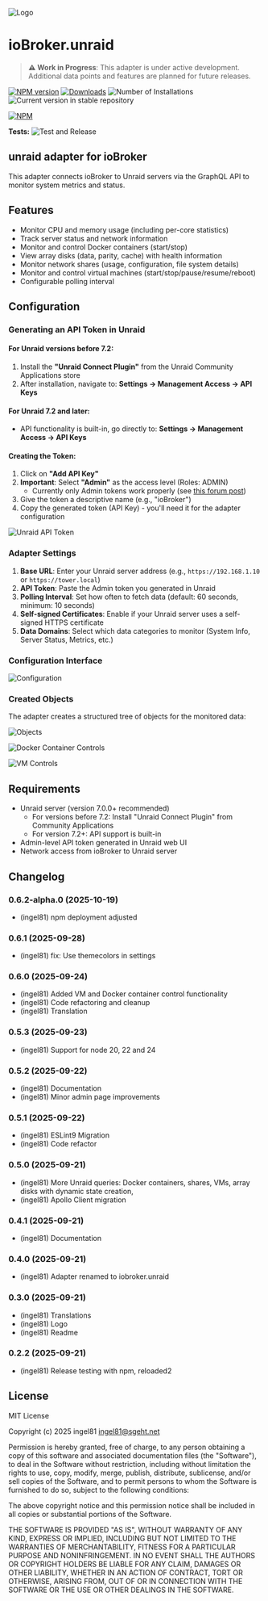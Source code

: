 ![Logo](admin/unraid.png)

# ioBroker.unraid

> **⚠️ Work in Progress**: This adapter is under active development. Additional data points and features are planned for future releases.

[![NPM version](https://img.shields.io/npm/v/iobroker.unraid.svg)](https://www.npmjs.com/package/iobroker.unraid)
[![Downloads](https://img.shields.io/npm/dm/iobroker.unraid.svg)](https://www.npmjs.com/package/iobroker.unraid)
![Number of Installations](https://iobroker.live/badges/unraid-installed.svg)
![Current version in stable repository](https://iobroker.live/badges/unraid-stable.svg)

[![NPM](https://nodei.co/npm/iobroker.unraid.png?downloads=true)](https://nodei.co/npm/iobroker.unraid/)

**Tests:** ![Test and Release](https://github.com/ingel81/ioBroker.unraid/workflows/Test%20and%20Release/badge.svg)

## unraid adapter for ioBroker

This adapter connects ioBroker to Unraid servers via the GraphQL API to monitor system metrics and status.

## Features

- Monitor CPU and memory usage (including per-core statistics)
- Track server status and network information
- Monitor and control Docker containers (start/stop)
- View array disks (data, parity, cache) with health information
- Monitor network shares (usage, configuration, file system details)
- Monitor and control virtual machines (start/stop/pause/resume/reboot)
- Configurable polling interval

## Configuration

### Generating an API Token in Unraid

#### For Unraid versions before 7.2:

1. Install the **"Unraid Connect Plugin"** from the Unraid Community Applications store
2. After installation, navigate to: **Settings → Management Access → API Keys**

#### For Unraid 7.2 and later:

- API functionality is built-in, go directly to: **Settings → Management Access → API Keys**

#### Creating the Token:

1. Click on **"Add API Key"**
2. **Important**: Select **"Admin"** as the access level (Roles: ADMIN)
    - Currently only Admin tokens work properly (see [this forum post](https://forums.unraid.net/topic/193661-api-access-always-403-forbidden/))
3. Give the token a descriptive name (e.g., "ioBroker")
4. Copy the generated token (API Key) - you'll need it for the adapter configuration

![Unraid API Token](docs/de/img/unraid_token01.png)

### Adapter Settings

1. **Base URL**: Enter your Unraid server address (e.g., `https://192.168.1.10` or `https://tower.local`)
2. **API Token**: Paste the Admin token you generated in Unraid
3. **Polling Interval**: Set how often to fetch data (default: 60 seconds, minimum: 10 seconds)
4. **Self-signed Certificates**: Enable if your Unraid server uses a self-signed HTTPS certificate
5. **Data Domains**: Select which data categories to monitor (System Info, Server Status, Metrics, etc.)

### Configuration Interface

![Configuration](docs/de/img/ioBroker_config01.png)

### Created Objects

The adapter creates a structured tree of objects for the monitored data:

![Objects](docs/de/img/ioBroker_objects01.png)
<br>

![Docker Container Controls](docs/de/img/ioBroker_objects02.png)
<br>

![VM Controls](docs/de/img/ioBroker_objects03.png)

## Requirements

- Unraid server (version 7.0.0+ recommended)
    - For versions before 7.2: Install "Unraid Connect Plugin" from Community Applications
    - For version 7.2+: API support is built-in
- Admin-level API token generated in Unraid web UI
- Network access from ioBroker to Unraid server

## Changelog

<!--
  Placeholder for the next version (at the beginning of the line):
  ### **WORK IN PROGRESS**
-->
### 0.6.2-alpha.0 (2025-10-19)

- (ingel81) npm deployment adjusted

### 0.6.1 (2025-09-28)

- (ingel81) fix: Use themecolors in settings

### 0.6.0 (2025-09-24)

- (ingel81) Added VM and Docker container control functionality
- (ingel81) Code refactoring and cleanup
- (ingel81) Translation

### 0.5.3 (2025-09-23)

- (ingel81) Support for node 20, 22 and 24

### 0.5.2 (2025-09-22)

- (ingel81) Documentation
- (ingel81) Minor admin page improvements

### 0.5.1 (2025-09-22)

- (ingel81) ESLint9 Migration
- (ingel81) Code refactor

### 0.5.0 (2025-09-21)

- (ingel81) More Unraid queries: Docker containers, shares, VMs, array disks with dynamic state creation,
- (ingel81) Apollo Client migration

### 0.4.1 (2025-09-21)

- (ingel81) Documentation

### 0.4.0 (2025-09-21)

- (ingel81) Adapter renamed to iobroker.unraid

### 0.3.0 (2025-09-21)

- (ingel81) Translations
- (ingel81) Logo
- (ingel81) Readme

### 0.2.2 (2025-09-21)

- (ingel81) Release testing with npm, reloaded2

## License

MIT License

Copyright (c) 2025 ingel81 <ingel81@sgeht.net>

Permission is hereby granted, free of charge, to any person obtaining a copy
of this software and associated documentation files (the "Software"), to deal
in the Software without restriction, including without limitation the rights
to use, copy, modify, merge, publish, distribute, sublicense, and/or sell
copies of the Software, and to permit persons to whom the Software is
furnished to do so, subject to the following conditions:

The above copyright notice and this permission notice shall be included in all
copies or substantial portions of the Software.

THE SOFTWARE IS PROVIDED "AS IS", WITHOUT WARRANTY OF ANY KIND, EXPRESS OR
IMPLIED, INCLUDING BUT NOT LIMITED TO THE WARRANTIES OF MERCHANTABILITY,
FITNESS FOR A PARTICULAR PURPOSE AND NONINFRINGEMENT. IN NO EVENT SHALL THE
AUTHORS OR COPYRIGHT HOLDERS BE LIABLE FOR ANY CLAIM, DAMAGES OR OTHER
LIABILITY, WHETHER IN AN ACTION OF CONTRACT, TORT OR OTHERWISE, ARISING FROM,
OUT OF OR IN CONNECTION WITH THE SOFTWARE OR THE USE OR OTHER DEALINGS IN THE
SOFTWARE.
